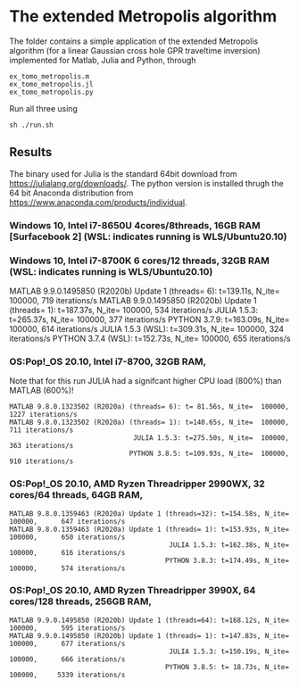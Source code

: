 # The extended Metropolis algorithm 

The folder contains a simple application of the extended Metropolis algorithm (for a linear Gaussian cross hole GPR traveltime inversion) implemented for Matlab, Julia and Python, through 
 
    ex_tomo_metropolis.m
    ex_tomo_metropolis.jl
    ex_tomo_metropolis.py
    
Run all three using  
    
    sh ./run.sh 

## Results

The binary used for Julia is the standard 64bit download from https://julialang.org/downloads/.
The python version is installed thrugh the 64 bit Anaconda distribution from https://www.anaconda.com/products/individual.


### Windows 10, Intel i7-8650U 4cores/8threads, 16GB RAM [Surfacebook 2] (WSL: indicates running is WLS/Ubuntu20.10)

### Windows 10, Intel i7-8700K 6 cores/12 threads, 32GB RAM (WSL: indicates running is WLS/Ubuntu20.10)

MATLAB 9.9.0.1495850 (R2020b) Update 1 (threads= 6): t=139.11s, N_ite=  100000,      719 iterations/s
MATLAB 9.9.0.1495850 (R2020b) Update 1 (threads= 1): t=187.37s, N_ite=  100000,      534 iterations/s
                                        JULIA 1.5.3: t=265.37s, N_ite=  100000,      377 iterations/s
                                       PYTHON 3.7.9: t=163.09s, N_ite=  100000,      614 iterations/s
                                  JULIA 1.5.3 (WSL): t=309.31s, N_ite=  100000,      324 iterations/s
                                 PYTHON 3.7.4 (WSL): t=152.73s, N_ite=  100000,      655 iterations/s

### OS:Pop\!_OS 20.10, Intel i7-8700, 32GB RAM, 

Note that for this run JULIA had a signifcant higher CPU load (800%) than MATLAB (600%)!

    MATLAB 9.8.0.1323502 (R2020a) (threads= 6): t= 81.56s, N_ite=  100000,     1227 iterations/s
    MATLAB 9.8.0.1323502 (R2020a) (threads= 1): t=140.65s, N_ite=  100000,      711 iterations/s
                                   JULIA 1.5.3: t=275.50s, N_ite=  100000,      363 iterations/s
                                  PYTHON 3.8.5: t=109.93s, N_ite=  100000,      910 iterations/s
              
### OS:Pop\!_OS 20.10, AMD Ryzen Threadripper 2990WX, 32 cores/64 threads, 64GB RAM, 

    MATLAB 9.8.0.1359463 (R2020a) Update 1 (threads=32): t=154.58s, N_ite=  100000,      647 iterations/s
    MATLAB 9.8.0.1359463 (R2020a) Update 1 (threads= 1): t=153.93s, N_ite=  100000,      650 iterations/s
                                            JULIA 1.5.3: t=162.38s, N_ite=  100000,      616 iterations/s
                                           PYTHON 3.8.3: t=174.49s, N_ite=  100000,      574 iterations/s

### OS:Pop\!_OS 20.10, AMD Ryzen Threadripper 3990X, 64 cores/128 threads, 256GB RAM, 
                     
    MATLAB 9.9.0.1495850 (R2020b) Update 1 (threads=64): t=168.12s, N_ite=  100000,      595 iterations/s
    MATLAB 9.9.0.1495850 (R2020b) Update 1 (threads= 1): t=147.83s, N_ite=  100000,      677 iterations/s
                                            JULIA 1.5.3: t=150.19s, N_ite=  100000,      666 iterations/s
                                           PYTHON 3.8.5: t= 18.73s, N_ite=  100000,     5339 iterations/s

